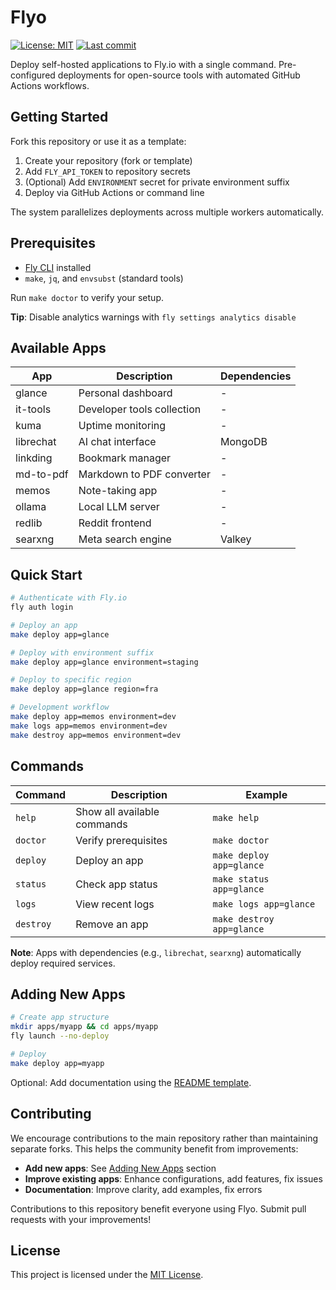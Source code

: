 # Flyo

[![License: MIT](https://img.shields.io/badge/License-MIT-yellow.svg)](https://opensource.org/licenses/MIT)
[![Last commit](https://img.shields.io/github/last-commit/Owloops/flyo.svg)](https://github.com/Owloops/flyo/commits/main)

Deploy self-hosted applications to Fly.io with a single command. Pre-configured deployments for open-source tools with automated GitHub Actions workflows.

## Getting Started

Fork this repository or use it as a template:

1. Create your repository (fork or template)
2. Add `FLY_API_TOKEN` to repository secrets
3. (Optional) Add `ENVIRONMENT` secret for private environment suffix
4. Deploy via GitHub Actions or command line

The system parallelizes deployments across multiple workers automatically.

## Prerequisites

- [Fly CLI](https://fly.io/docs/flyctl/install/) installed
- `make`, `jq`, and `envsubst` (standard tools)

Run `make doctor` to verify your setup.

**Tip**: Disable analytics warnings with `fly settings analytics disable`

## Available Apps

| App | Description | Dependencies |
|-----|-------------|-------------|
| glance | Personal dashboard | - |
| it-tools | Developer tools collection | - |
| kuma | Uptime monitoring | - |
| librechat | AI chat interface | MongoDB |
| linkding | Bookmark manager | - |
| md-to-pdf | Markdown to PDF converter | - |
| memos | Note-taking app | - |
| ollama | Local LLM server | - |
| redlib | Reddit frontend | - |
| searxng | Meta search engine | Valkey |

## Quick Start

```bash
# Authenticate with Fly.io
fly auth login

# Deploy an app
make deploy app=glance

# Deploy with environment suffix
make deploy app=glance environment=staging

# Deploy to specific region
make deploy app=glance region=fra

# Development workflow
make deploy app=memos environment=dev
make logs app=memos environment=dev
make destroy app=memos environment=dev
```

## Commands

| Command | Description | Example |
|---------|-------------|----------|
| `help` | Show all available commands | `make help` |
| `doctor` | Verify prerequisites | `make doctor` |
| `deploy` | Deploy an app | `make deploy app=glance` |
| `status` | Check app status | `make status app=glance` |
| `logs` | View recent logs | `make logs app=glance` |
| `destroy` | Remove an app | `make destroy app=glance` |

**Note**: Apps with dependencies (e.g., `librechat`, `searxng`) automatically deploy required services.

## Adding New Apps

```bash
# Create app structure
mkdir apps/myapp && cd apps/myapp
fly launch --no-deploy

# Deploy
make deploy app=myapp
```

Optional: Add documentation using the [README template](templates/README.template.md).

## Contributing

We encourage contributions to the main repository rather than maintaining separate forks. This helps the community benefit from improvements:

- **Add new apps**: See [Adding New Apps](#adding-new-apps) section
- **Improve existing apps**: Enhance configurations, add features, fix issues
- **Documentation**: Improve clarity, add examples, fix errors

Contributions to this repository benefit everyone using Flyo. Submit pull requests with your improvements!

## License

This project is licensed under the [MIT License](LICENSE).
